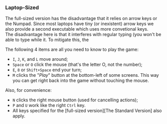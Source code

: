 ### Laptop-Sized ###

The full-sized version has the disadvantage that it relies on
arrow keys or the Numpad. Since most laptops have tiny (or
inexistent) arrow keys we also provide a second executable which
uses more convetional keys.  
The disadvantage here is that it interferes with regular typing (you
won't be able to type while it. To
mitigate this, the 

The following 4 items are all you need to know to play the game:

* `I`, `J`, `K`, and `L` move around;
* `Space` or `O` click the mouse (that's the letter O, not the
number);
* `E`, `8` or `Shift+Space` end your turn;
* `M` clicks the "*Play*" button at the bottom-left of some
  screens. This way you can get right back into the game without
  touching the mouse.

Also, for convenience:

* `N` clicks the right mouse button (used for cancelling actions);
* `P` and `U` work like the right `Ctrl` key.
* All keys specified for the [full-sized version][The Standard Version] also apply.

